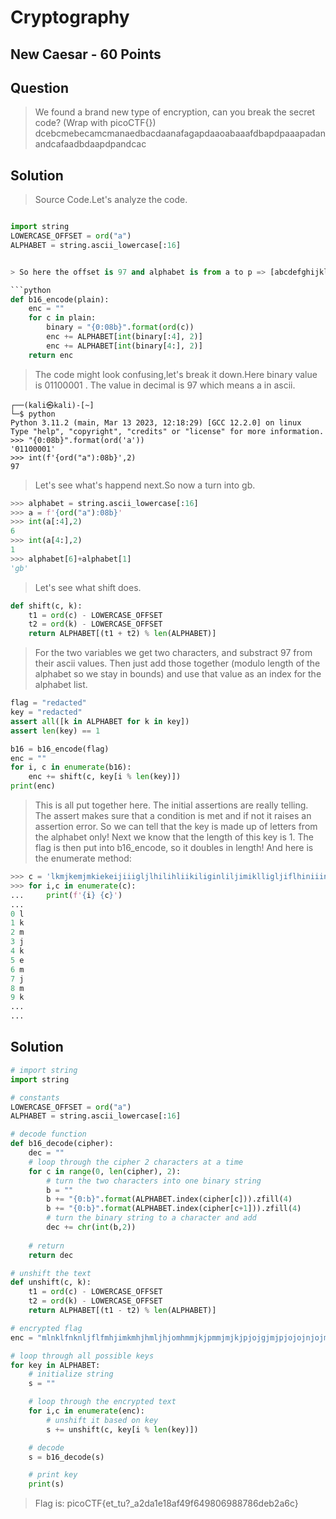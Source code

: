 # Cryptography
## New Caesar - 60 Points
## Question
> We found a brand new type of encryption, can you break the secret code? (Wrap with picoCTF{}) dcebcmebecamcmanaedbacdaanafagapdaaoabaaafdbapdpaaapadanandcafaadbdaapdpandcac
## Solution
> Source Code.Let's analyze the code.
```python

import string
LOWERCASE_OFFSET = ord("a") 
ALPHABET = string.ascii_lowercase[:16]


> So here the offset is 97 and alphabet is from a to p => [abcdefghijklmnop]

```python
def b16_encode(plain):
    enc = ""
    for c in plain:
        binary = "{0:08b}".format(ord(c))
        enc += ALPHABET[int(binary[:4], 2)]
        enc += ALPHABET[int(binary[4:], 2)]
    return enc
```
> The code might look confusing,let's break it down.Here binary value is 01100001 . The value in decimal is 97 which means a in ascii.
```text
┌──(kali㉿kali)-[~]
└─$ python
Python 3.11.2 (main, Mar 13 2023, 12:18:29) [GCC 12.2.0] on linux
Type "help", "copyright", "credits" or "license" for more information.
>>> "{0:08b}".format(ord('a'))
'01100001'
>>> int(f'{ord("a"):08b}',2)
97

```
> Let's see what's happend next.So now a turn into gb.
```python
>>> alphabet = string.ascii_lowercase[:16]
>>> a = f'{ord("a"):08b}'
>>> int(a[:4],2)
6
>>> int(a[4:],2)
1
>>> alphabet[6]+alphabet[1]
'gb'
```
> Let's see what shift does.
```python
def shift(c, k):
    t1 = ord(c) - LOWERCASE_OFFSET
    t2 = ord(k) - LOWERCASE_OFFSET
    return ALPHABET[(t1 + t2) % len(ALPHABET)]
```

> For the two variables we get two characters, and substract 97 from their ascii values. Then just add those together (modulo length of the alphabet so we stay in bounds) and use that value as an index for the alphabet list.

```python
flag = "redacted"
key = "redacted"
assert all([k in ALPHABET for k in key])
assert len(key) == 1

b16 = b16_encode(flag)
enc = ""
for i, c in enumerate(b16):
    enc += shift(c, key[i % len(key)])
print(enc)
```
> This is all put together here. The initial assertions are really telling. The assert makes sure that a condition is met and if not it raises an assertion error. So we can tell that the key is made up of letters from the alphabet only! Next we know that the length of this key is 1. The flag is then put into b16_encode, so it doubles in length! And here is the enumerate method:
```python
>>> c = 'lkmjkemjmkiekeijiiigljlhilihliikiliginliljimiklligljiflhiniiiniiihlhilimlhijil'
>>> for i,c in enumerate(c):
...     print(f'{i} {c}')
...
0 l
1 k
2 m
3 j
4 k
5 e
6 m
7 j
8 m
9 k
...
...
```
## Solution
```Python
# import string
import string

# constants
LOWERCASE_OFFSET = ord("a")
ALPHABET = string.ascii_lowercase[:16]

# decode function
def b16_decode(cipher):
    dec = ""
    # loop through the cipher 2 characters at a time
    for c in range(0, len(cipher), 2):
        # turn the two characters into one binary string
        b = ""
        b += "{0:b}".format(ALPHABET.index(cipher[c])).zfill(4)
        b += "{0:b}".format(ALPHABET.index(cipher[c+1])).zfill(4)
        # turn the binary string to a character and add
        dec += chr(int(b,2))
    
    # return
    return dec

# unshift the text
def unshift(c, k):
    t1 = ord(c) - LOWERCASE_OFFSET
    t2 = ord(k) - LOWERCASE_OFFSET
    return ALPHABET[(t1 - t2) % len(ALPHABET)]

# encrypted flag
enc = "mlnklfnknljflfmhjimkmhjhmljhjomhmmjkjpmmjmjkjpjojgjmjpjojojnjojmmkmlmijimhjmmj"

# loop through all possible keys
for key in ALPHABET:
    # initialize string
    s = ""

    # loop through the encrypted text
    for i,c in enumerate(enc):
        # unshift it based on key
        s += unshift(c, key[i % len(key)])

    # decode
    s = b16_decode(s)

    # print key
    print(s)  

```
> Flag is: picoCTF{et_tu?_a2da1e18af49f649806988786deb2a6c}
